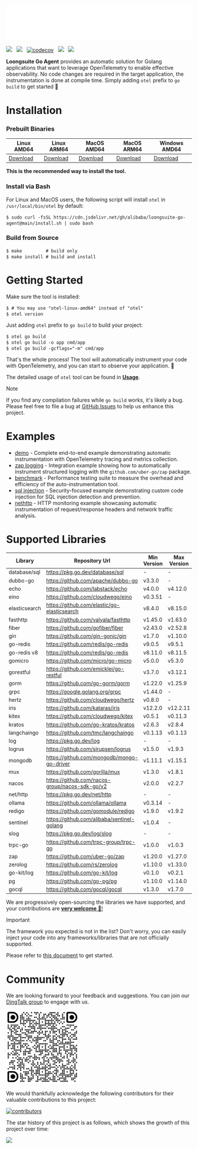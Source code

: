 ![](docs/anim-logo.svg)

[![](https://shields.io/badge/Docs-English-blue?logo=Read%20The%20Docs)](./README.md) &nbsp;
[![](https://shields.io/badge/Readme-中文-blue?logo=Read%20The%20Docs)](./docs/README_CN.md)  &nbsp;
[![codecov](https://codecov.io/gh/alibaba/loongsuite-go-agent/branch/main/graph/badge.svg)](https://codecov.io/gh/alibaba/loongsuite-go-agent)  &nbsp;
[![](https://shields.io/badge/Aliyun-Commercial-orange?logo=alibabacloud)](https://help.aliyun.com/zh/arms/application-monitoring/getting-started/monitoring-the-golang-applications) &nbsp;
[![](https://img.shields.io/badge/New-Adopter-orange?logo=githubsponsors)](https://github.com/alibaba/loongsuite-go-agent/issues/225) &nbsp;

**Loongsuite Go Agent** provides an automatic solution for Golang applications that want to
leverage OpenTelemetry to enable effective observability. No code changes are
required in the target application, the instrumentation is done at compile
time. Simply adding `otel` prefix to `go build` to get started :rocket:

# Installation

### Prebuilt Binaries

| Linux AMD64 | Linux ARM64 | MacOS AMD64 | MacOS ARM64 | Windows AMD64 |
| -- | -- | -- | -- | -- |
| [Download](https://github.com/alibaba/loongsuite-go-agent/releases/latest/download/otel-linux-amd64) | [Download](https://github.com/alibaba/loongsuite-go-agent/releases/latest/download/otel-linux-arm64) | [Download](https://github.com/alibaba/loongsuite-go-agent/releases/latest/download/otel-darwin-amd64) | [Download](https://github.com/alibaba/loongsuite-go-agent/releases/latest/download/otel-darwin-arm64) | [Download](https://github.com/alibaba/loongsuite-go-agent/releases/latest/download/otel-windows-amd64.exe) | 

**This is the recommended way to install the tool.**

### Install via Bash
For Linux and MacOS users, the following script will install `otel` in `/usr/local/bin/otel` by default:
```console
$ sudo curl -fsSL https://cdn.jsdelivr.net/gh/alibaba/loongsuite-go-agent@main/install.sh | sudo bash
```

### Build from Source

```console
$ make         # build only
$ make install # build and install
```

# Getting Started

Make sure the tool is installed:
```console
$ # You may use "otel-linux-amd64" instead of "otel"
$ otel version
```

Just adding `otel` prefix to `go build` to build your project:

```console
$ otel go build
$ otel go build -o app cmd/app
$ otel go build -gcflags="-m" cmd/app
```

That's the whole process! The tool will automatically instrument your code with OpenTelemetry, and you can start to observe your application. :telescope:

The detailed usage of `otel` tool can be found in [**Usage**](./docs/usage.md).

> [!NOTE]
> If you find any compilation failures while `go build` works, it's likely a bug.
> Please feel free to file a bug
> at [GitHub Issues](https://github.com/alibaba/loongsuite-go-agent/issues)
> to help us enhance this project.

# Examples

- [demo](./example/demo) - Complete end-to-end example demonstrating automatic instrumentation with OpenTelemetry tracing and metrics collection.
- [zap logging](./example/log) - Integration example showing how to automatically instrument structured logging with the `github.com/uber-go/zap` package.
- [benchmark](./example/benchmark) - Performance testing suite to measure the overhead and efficiency of the auto-instrumentation tool.
- [sql injection](./example/sqlinject) - Security-focused example demonstrating custom code injection for SQL injection detection and prevention.
- [nethttp](./example/nethttp) - HTTP monitoring example showcasing automatic instrumentation of request/response headers and network traffic analysis.

# Supported Libraries
| Library       | Repository Url                                 | Min           Version | Max           Version |
|---------------|------------------------------------------------|-----------------------|-----------------------|
| database/sql  | https://pkg.go.dev/database/sql                | -                     | -                     |
| dubbo-go      | https://github.com/apache/dubbo-go             | v3.3.0                | -                     |
| echo          | https://github.com/labstack/echo               | v4.0.0                | v4.12.0               |
| eino          | https://github.com/cloudwego/eino              | v0.3.51               | -                     |
| elasticsearch | https://github.com/elastic/go-elasticsearch    | v8.4.0                | v8.15.0               |
| fasthttp      | https://github.com/valyala/fasthttp            | v1.45.0               | v1.63.0               |
| fiber         | https://github.com/gofiber/fiber               | v2.43.0               | v2.52.8               |
| gin           | https://github.com/gin-gonic/gin               | v1.7.0                | v1.10.0               |
| go-redis      | https://github.com/redis/go-redis              | v9.0.5                | v9.5.1                |
| go-redis v8   | https://github.com/redis/go-redis              | v8.11.0               | v8.11.5               |
| gomicro       | https://github.com/micro/go-micro              | v5.0.0                | v5.3.0                |
| gorestful     | https://github.com/emicklei/go-restful         | v3.7.0                | v3.12.1               |
| gorm          | https://github.com/go-gorm/gorm                | v1.22.0               | v1.25.9               |
| grpc          | https://google.golang.org/grpc                 | v1.44.0               | -                     |
| hertz         | https://github.com/cloudwego/hertz             | v0.8.0                | -                     |
| iris          | https://github.com/kataras/iris                | v12.2.0               | v12.2.11              |
| kitex         | https://github.com/cloudwego/kitex             | v0.5.1                | v0.11.3               |
| kratos        | https://github.com/go-kratos/kratos            | v2.6.3                | v2.8.4                |
| langchaingo   | https://github.com/tmc/langchaingo             | v0.1.13               | v0.1.13               |
| log           | https://pkg.go.dev/log                         | -                     | -                     |
| logrus        | https://github.com/sirupsen/logrus             | v1.5.0                | v1.9.3                |
| mongodb       | https://github.com/mongodb/mongo-go-driver     | v1.11.1               | v1.15.1               |
| mux           | https://github.com/gorilla/mux                 | v1.3.0                | v1.8.1                |
| nacos         | https://github.com/nacos-group/nacos-sdk-go/v2 | v2.0.0                | v2.2.7                |
| net/http      | https://pkg.go.dev/net/http                    | -                     | -                     |
| ollama        | https://github.com/ollama/ollama               | v0.3.14               | -                     |
| redigo        | https://github.com/gomodule/redigo             | v1.9.0                | v1.9.2                |
| sentinel      | https://github.com/alibaba/sentinel-golang     | v1.0.4                | -                     |
| slog          | https://pkg.go.dev/log/slog                    | -                     | -                     |
| trpc-go       | https://github.com/trpc-group/trpc-go          | v1.0.0                | v1.0.3                |
| zap           | https://github.com/uber-go/zap                 | v1.20.0               | v1.27.0               |
| zerolog       | https://github.com/rs/zerolog                  | v1.10.0               | v1.33.0               |
| go-kit/log    | https://github.com/go-kit/log                  | v0.1.0                | v0.2.1                |
| pg            | https://github.com/go-pg/pg                    | v1.10.0               | v1.14.0               |
| gocql         | https://github.com/gocql/gocql                 | v1.3.0                | v1.7.0                |

We are progressively open-sourcing the libraries we have supported, and your contributions are [**very welcome** 💖!](https://github.com/alibaba/loongsuite-go-agent/issues?q=is%3Aissue%20state%3Aopen%20label%3A%22contribution%20welcome%22)

> [!IMPORTANT]
> The framework you expected is not in the list? Don't worry, you can easily inject your code into any frameworks/libraries that are not officially supported.
>
> Please refer to [this document](./docs/how-to-add-a-new-rule.md) to get started.

# Community

We are looking forward to your feedback and suggestions. You can join
our [DingTalk group](https://qr.dingtalk.com/action/joingroup?code=v1,k1,GyDX5fUTYnJ0En8MrVbHBYTGUcPXJ/NdsmLODGibd0w=&_dt_no_comment=1&origin=11? )
to engage with us.

<img src="docs/dingtalk.png" height="200">

We would thankfully acknowledge the following contributors for their valuable contributions to this project:

<a href="https://github.com/alibaba/loongsuite-go-agent/graphs/contributors">
  <img alt="contributors" src="https://contrib.rocks/image?repo=alibaba/loongsuite-go-agent" height="100"/>
</a>

The star history of this project is as follows, which shows the growth of this project over time:

<img src="https://api.star-history.com/svg?repos=alibaba/loongsuite-go-agent&type=Date" height="200">
